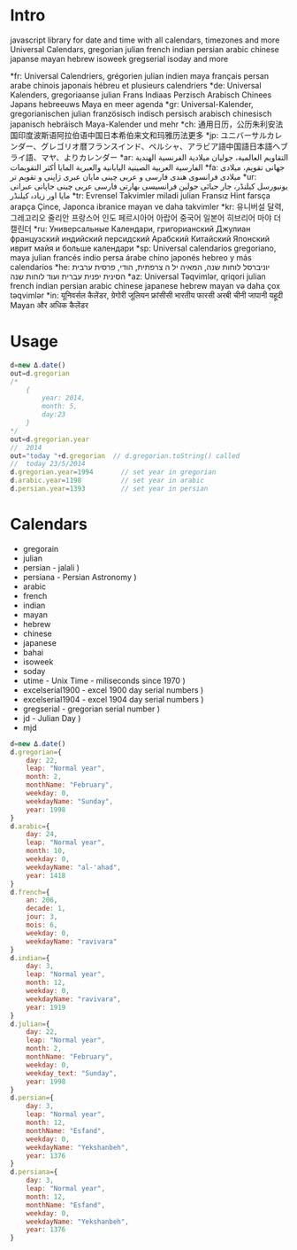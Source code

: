 Intro
====
javascript library for date and time with all calendars, timezones and more
Universal Calendars, gregorian julian french indian persian arabic chinese japanse mayan hebrew isoweek gregserial isoday and more

*fr: Universal Calendriers, grégorien julian indien maya français persan arabe chinois japonais hébreu et plusieurs calendriers
*de: Universal Kalenders, gregoriaanse julian Frans Indiaas Perzisch Arabisch Chinees Japans hebreeuws Maya en meer agenda
*gr: Universal-Kalender, gregorianischen julian französisch indisch persisch arabisch chinesisch japanisch hebräisch Maya-Kalender und mehr
*ch: 通用日历，公历朱利安法国印度波斯语阿拉伯语中国日本希伯来文和玛雅历法更多
*jp: ユニバーサルカレンダー、グレゴリオ暦フランスインド、ペルシャ、アラビア語中国語日本語ヘブライ語、マヤ、よりカレンダー
*ar: التقاويم العالمية، جوليان ميلادية الفرنسية الهندية الفارسية العربية الصينية اليابانية والعبرية المايا أكثر التقويمات
*fa: جهانی تقویم، میلادی میلادی فرانسوی هندی فارسی و عربی چینی مایان عبری ژاپنی و تقویم تر
*ur: یونیورسل کیلنڈر، جار جیائی جولین فرانسیسی بھارتی فارسی عربی چینی جاپانی عبرانی مایا اور زیادہ کیلنڈر
*tr: Evrensel Takvimler miladi julian Fransız Hint farsça arapça Çince, Japonca ibranice mayan ve daha takvimler
*kr: 유니버설 달력, 그레고리오 줄리안 프랑스어 인도 페르시아어 아랍어 중국어 일본어 히브리어 마야 더 캘린더
*ru: Универсальные Календари, григорианский Джулиан французский индийский персидский Арабский Китайский Японский иврит майя и больше календари
*sp: Universal calendarios gregoriano, maya julian francés indio persa árabe chino japonés hebreo y más calendarios
*he: יוניברסל לוחות שנה, המאיה יל ה צרפתית, הודי, פרסית ערבית הסינית יפנית עברית ועוד לוחות שנה
*az: Universal Təqvimlər, qriqori julian french indian persian arabic chinese japanese hebrew mayan və daha çox təqvimlər
*in: यूनिवर्सल कैलेंडर, ग्रेगोरी जूलियन फ्रांसीसी भारतीय फारसी अरबी चीनी जापानी यहूदी Mayan और अधिक कैलेंडर

Usage
====
```javascript
d=new Δ.date()
out=d.gregorian			
/* 
	{
		year: 2014, 
		month: 5,
		day:23
	}	
*/
out=d.gregorian.year
//	2014	
out="today "+d.gregorian  // d.gregorian.toString() called
//	today 23/5/2014 	
d.gregorian.year=1994	  	// set year in gregorian
d.arabic.year=1198	  		// set year in arabic
d.persian.year=1393	  		// set year in persian
```
Calendars
====
* gregorain
* julian
* persian           - jalali )
* persiana          - Persian Astronomy )
* arabic
* french
* indian
* mayan
* hebrew
* chinese
* japanese
* bahai
* isoweek
* soday
* utime             - Unix Time - miliseconds since 1970 )
* excelserial1900   - excel 1900 day serial numbers )
* excelserial1904   - excel 1904 day serial numbers )
* gregserial        - gregorian serial number )
* jd                - Julian Day )
* mjd
```javascript
d=new Δ.date()
d.gregorian={
	day: 22,
	leap: "Normal year",
	month: 2,
	monthName: "February",
	weekday: 0,
	weekdayName: "Sunday",
	year: 1998
}
d.arabic={
	day: 24,
	leap: "Normal year",
	month: 10,
	weekday: 0,
	weekdayName: "al-'ahad",
	year: 1418
}	
d.french={
	an: 206,
	decade: 1,
	jour: 3,
	mois: 6,
	weekday: 0,
	weekdayName: "ravivara"
}
d.indian={
	day: 3,
	leap: "Normal year",
	month: 12,
	weekday: 0,
	weekdayName: "ravivara",
	year: 1919
}
d.julian={
	day: 22,
	leap: "Normal year",
	month: 2,
	monthName: "February",
	weekday: 0,
	weekday_text: "Sunday",
	year: 1998
}
d.persian={
	day: 3,
	leap: "Normal year",
	month: 12,
	monthName: "Esfand",
	weekday: 0,
	weekdayName: "Yekshanbeh",
	year: 1376
}
d.persiana={
	day: 3,
	leap: "Normal year",
	month: 12,
	monthName: "Esfand",
	weekday: 0,
	weekdayName: "Yekshanbeh",
	year: 1376
}




